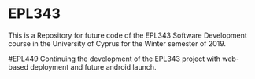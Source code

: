 # EPL343
This is a Repository for future code of the EPL343 Software Development course in  the University of Cyprus for the Winter semester of 2019.

#EPL449
Continuing the development of the EPL343 project with web-based deployment and future android launch.
